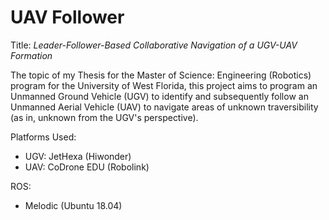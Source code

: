# UAV Follower

Title: *Leader-Follower-Based Collaborative Navigation of a UGV-UAV Formation*

The topic of my Thesis for the Master of Science: Engineering (Robotics) program for the University of West Florida, this project aims to program an Unmanned Ground Vehicle (UGV) to identify and subsequently follow an Unmanned Aerial Vehicle (UAV) to navigate areas of unknown traversibility (as in, unknown from the UGV's perspective).

Platforms Used:
- UGV: JetHexa (Hiwonder)
- UAV: CoDrone EDU (Robolink)

ROS:
- Melodic (Ubuntu 18.04)
